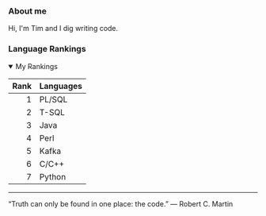 <!--
<picture>
 <source media="(prefers-color-scheme: dark)" srcset="YOUR-DARKMODE-IMAGE">
 <source media="(prefers-color-scheme: light)" srcset="YOUR-LIGHTMODE-IMAGE">
 <img alt="YOUR-ALT-TEXT" src="YOUR-DEFAULT-IMAGE">
</picture>
-->
### About me

Hi, I'm Tim and I dig writing code.

### Language Rankings

<details open>
<summary>My Rankings</summary>

| Rank | Languages     |
|-----:|---------------|
|     1| PL/SQL        |
|     2| T-SQL         |
|     3| Java          |
|     4| Perl          |
|     5| Kafka         |
|     6| C/C++         |
|     7| Python        |

 </details>

---
“Truth can only be found in one place: the code.”
― Robert C. Martin
